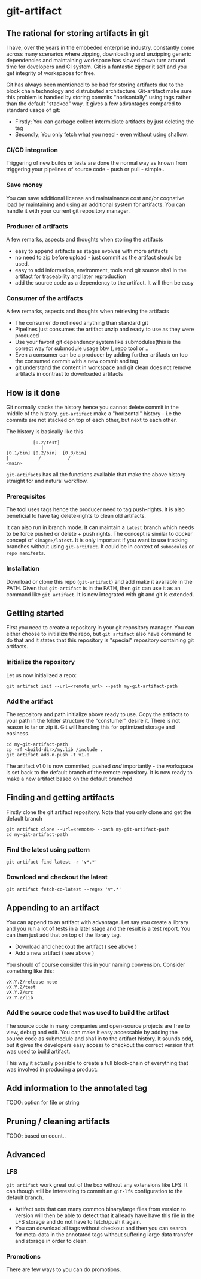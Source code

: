 # git-artifact

## The rational for storing artifacts in git
I have, over the years in the embbeded enterprise industry, constantly come across many scenarios where zipping, downloading and unzipping generic dependencies and maintaining workspace
has slowed down turn around time for developers and CI system. Git is a fantastic zipper it self and you get integrity of workspaces for free.

Git has always been mentioned to be bad for storing artifacts due to the block chain technology and distrubuted architecture. Git-artifact make sure this problem is handled by storing commits "horisontally" using tags rather than the default "stacked" way. It gives a few advantages compared to standard usage of git: 
- Firstly; You can garbage collect intermidiate artifacts by just deleting the tag
- Secondly; You only fetch what you need - even without using shallow. 

### CI/CD integration
Triggering of new builds or tests are done the normal way as known from triggering your pipelines of source code - push or pull - simple..

### Save money
You can save additional license and maintainance cost and/or coqnative load by maintaining and using an additional system for artifacts. You can handle it with your current git repository manager.

### Producer of artifacts
A few remarks, aspects and thoughts when storing the artifacts 
- easy to append artifacts as stages evolves with more artifacts
- no need to zip before upload - just commit as the artifact should be used.
- easy to add information, environment, tools and git source sha1 in the artifact for traceability and later reproduction
- add the source code as a dependency to the artifact. It will then be easy

### Consumer of the artifacts
A few remarks, aspects and thoughts when retrieving the artifacts 
- The consumer do not need anything than standard git
- Pipelines just consumes the artifact unzip and ready to use as they were produced
- Use your favorit git dependency system like submodules(this is the correct way for submodule usage btw ), repo tool or ..
- Even a consumer can be a producer by adding further artifacts on top the consumed commit with a new commit and tag
- git understand the content in workspace and git clean does not remove artifacts in contrast to downloaded artifacts

## How is it done
Git normally stacks the history hence you cannot delete commit in the middle of the history. `git-artifact` make a "horizontal" history - i.e the commits are not stacked on top of each other, but next to each other.

The history is basically like this 
```
          [0.2/test] 
             |
[0.1/bin] [0.2/bin]  [0.3/bin]
|           /          / 
<main>
```
`git-artifacts` has all the functions available that make the above history straight for and natural workflow. 

### Prerequisites 
The tool uses tags hence the producer need to tag push-rights. It is also beneficial to have tag delete-rights to clean old artifacts. 

It can also run in branch mode. It can  maintain a `latest` branch which needs to be force pushed or delete + push rights. The concept is similar to docker concept of `<image>/latest`. It is only important if you want to use tracking branches without using `git-artifact`. It could be in context of `submodules` or `repo manifests`.

### Installation
Download or clone this repo (`git-artifact`) and add make it available in the PATH. Given that `git-artifact` is in the PATH, then `git` can use it as an command like `git artifact`. It is now integrated with git and git is extended.

## Getting started
First you need to create a repository in your git repository manager. You can either choose to initialize the repo, but `git artifact` also have command to do that and it states that this repository is "special" repository containing git artifacts.

### Initialize the repository
Let us now initialized a repo:
```
git artifact init --url=<remote_url> --path my-git-artifact-path
```

### Add the artifact
The repository and path initialize above ready to use. Copy the artifacts to your path in the folder structure the "constumer" desire it. There is not reason to tar or zip it. Git will handling this for optimized storage and easiness.

```
cd my-git-artifact-path
cp -rf <build-dir>/my.lib /include .
git artifact add-n-push -t v1.0
```
The artifact v1.0 is now commited, pushed _and_ importantly - the workspace is set back to the default branch of the remote repository. It is now ready to make a new artifact based on the default branched

## Finding and getting artifacts
Firstly clone the git artifact repository. Note that you only clone and get the default branch
```
git artifact clone --url=<remote> --path my-git-artifact-path
cd my-git-artifact-path
````

### Find the latest using pattern
```
git artifact find-latest -r 'v*.*'
```
### Download and checkout the latest
```
git artifact fetch-co-latest --regex 'v*.*'
```

## Appending to an artifact
You can append to an artifact with advantage. Let say you create a library and you run a lot of tests in a later stage and the result is a test report. You can then just add that on top of the library tag.  

- Download and checkout the artifact ( see above )
- Add a new artifact ( see above )

You should of course consider this in your naming convension. Consider something like this:
```
vX.Y.Z/release-note
vX.Y.Z/test
vX.Y.Z/src
vX.Y.Z/lib
```

### Add the source code that was used to build the artifact
The source code in many companies and open-source projects are free to view, debug and edit. You can make it easy accessable by adding the source code as submodule and sha1 in to the artifact history. It sounds odd, but it gives the developers easy access to checkout the correct version that was used to build artifact.

This way it actually possible to create a full block-chain of everything that was involved in producing a product.

## Add information to the annotated tag
TODO: option for file or string

## Pruning / cleaning artifacts
TODO: based on count.. 



## Advanced

### LFS
`git artifact` work great out of the box without any extensions like LFS. It can though still be interesting to commit an `git-lfs` configuration to the default branch. 
- Artifact sets that can many common binary/large files from version to version will then be able to detect that it already have have this file in the LFS storage and do not have to fetch/push it again. 
- You can download all tags without checkout and then you can search for meta-data in the annotated tags without suffering large data transfer and storage in order to clean.

### Promotions
There are few ways to you can do promotions. 


